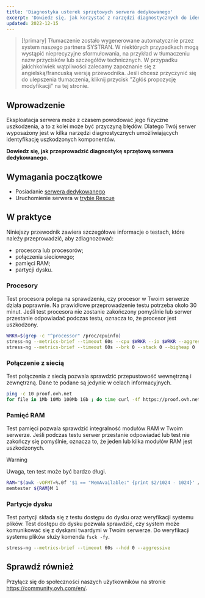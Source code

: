 ```yaml
---
title: 'Diagnostyka usterek sprzętowych serwera dedykowanego'
excerpt: 'Dowiedz się, jak korzystać z narzędzi diagnostycznych do identyfikacji usterek sprzętowych na Twoim serwerze'
updated: 2022-12-15
---
```


> [!primary]
> Tłumaczenie zostało wygenerowane automatycznie przez system naszego partnera SYSTRAN. W niektórych przypadkach mogą wystąpić nieprecyzyjne sformułowania, na przykład w tłumaczeniu nazw przycisków lub szczegółów technicznych. W przypadku jakichkolwiek wątpliwości zalecamy zapoznanie się z angielską/francuską wersją przewodnika. Jeśli chcesz przyczynić się do ulepszenia tłumaczenia, kliknij przycisk "Zgłóś propozycję modyfikacji" na tej stronie.
>

## Wprowadzenie

Eksploatacja serwera może z czasem powodować jego fizyczne uszkodzenia, a to z kolei może być przyczyną błędów. Dlatego Twój serwer wyposażony jest w kilka narzędzi diagnostycznych umożliwiających identyfikację uszkodzonych komponentów.

**Dowiedz się, jak przeprowadzić diagnostykę sprzętową serwera dedykowanego.**

## Wymagania początkowe

- Posiadanie [serwera dedykowanego](https://www.ovhcloud.com/pl/bare-metal/)
- Uruchomienie serwera w [trybie Rescue](/pages/bare_metal_cloud/dedicated_servers/rescue_mode)

## W praktyce

Niniejszy przewodnik zawiera szczegółowe informacje o testach, które należy przeprowadzić, aby zdiagnozować:

- procesora lub procesorów;
- połączenia sieciowego;
- pamięci RAM;
- partycji dysku.

### Procesory

Test procesora polega na sprawdzeniu, czy procesor w Twoim serwerze działa poprawnie. Na prawidłowe przeprowadzenie testu potrzeba około 30 minut.  Jeśli test procesora nie zostanie zakończony pomyślnie lub serwer przestanie odpowiadać podczas testu, oznacza to, że procesor jest uszkodzony.

```bash
WRKR=$(grep -c "^processor" /proc/cpuinfo)
stress-ng --metrics-brief --timeout 60s --cpu $WRKR --io $WRKR --aggressive --ignite-cpu --maximize --pathological
stress-ng --metrics-brief --timeout 60s --brk 0 --stack 0 --bigheap 0 
```

### Połączenie z siecią

Test połączenia z siecią pozwala sprawdzić przepustowość wewnętrzną i zewnętrzną. Dane te podane są jedynie w celach informacyjnych.

```bash
ping -c 10 proof.ovh.net
for file in 1Mb 10Mb 100Mb 1Gb ; do time curl -4f https://proof.ovh.net/files/${file}.dat -o /dev/null; done
```

### Pamięć RAM

Test pamięci pozwala sprawdzić integralność modułów RAM w Twoim serwerze. Jeśli podczas testu serwer przestanie odpowiadać lub test nie zakończy się pomyślnie, oznacza to, że jeden lub kilka modułów RAM jest uszkodzonych.

> [!warning]
> Uwaga, ten test może być bardzo długi.

```bash
RAM="$(awk -vOFMT=%.0f '$1 == "MemAvailable:" {print $2/1024 - 1024}' /proc/meminfo)"
memtester ${RAM}M 1
```

### Partycje dysku

Test partycji składa się z testu dostępu do dysku oraz weryfikacji systemu plików. Test dostępu do dysku pozwala sprawdzić, czy system może komunikować się z dyskami twardymi w Twoim serwerze. Do weryfikacji systemu plików służy komenda `fsck -fy`.

```bash
stress-ng --metrics-brief --timeout 60s --hdd 0 --aggressive
```

## Sprawdź również

Przyłącz się do społeczności naszych użytkowników na stronie <https://community.ovh.com/en/>.
